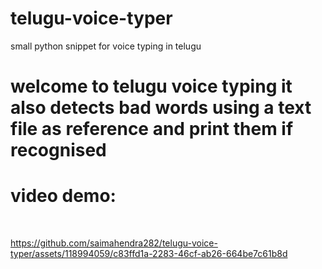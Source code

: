 # telugu-voice-typer
small python snippet for voice typing in telugu
# welcome to telugu voice typing it also detects bad words using a text file as reference and print them if recognised
<h1>video demo:</h1>
<br>


https://github.com/saimahendra282/telugu-voice-typer/assets/118994059/c83ffd1a-2283-46cf-ab26-664be7c61b8d

